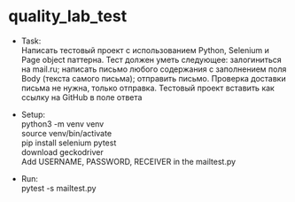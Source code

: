 # quality_lab_test

* Task:
<br>Написать тестовый проект с использованием Python, Selenium и Page object паттерна. Тест должен уметь следующее: залогиниться на mail.ru; написать письмо любого содержания c заполнением поля Body (текста самого письма); отправить письмо. Проверка доставки письма не нужна, только отправка. Тестовый проект вставить как ссылку на GitHub в поле ответа

* Setup:
<br>python3 -m venv venv
<br>source venv/bin/activate
<br>pip install selenium pytest
<br>download geckodriver
<br>Add USERNAME, PASSWORD, RECEIVER in the mailtest.py

* Run:
<br>pytest -s mailtest.py
